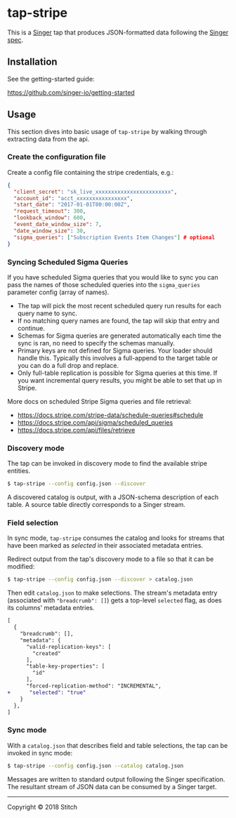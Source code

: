 # tap-stripe

This is a [Singer](https://singer.io) tap that produces JSON-formatted data
following the [Singer
spec](https://github.com/singer-io/getting-started/blob/master/SPEC.md).

## Installation

See the getting-started guide:

https://github.com/singer-io/getting-started

## Usage

This section dives into basic usage of `tap-stripe` by walking through extracting
data from the api.

### Create the configuration file

Create a config file containing the stripe credentials, e.g.:

```json
{
  "client_secret": "sk_live_xxxxxxxxxxxxxxxxxxxxxxxx",
  "account_id": "acct_xxxxxxxxxxxxxxxx",
  "start_date": "2017-01-01T00:00:00Z",
  "request_timeout": 300,
  "lookback_window": 600,
  "event_date_window_size": 7,
  "date_window_size": 30,
  "sigma_queries": ["Subscription Events Item Changes"] # optional
}
```

### Syncing Scheduled Sigma Queries
If you have scheduled Sigma queries that you would like to sync you can pass the names of those scheduled queries into the `sigma_queries` parameter config (array of names).

* The tap will pick the most recent scheduled query run results for each query name to sync.
* If no matching query names are found, the tap will skip that entry and continue.
* Schemas for Sigma queries are generated automatically each time the sync is ran, no need to specify the schemas manually.
* Primary keys are not defined for Sigma queries. Your loader should handle this. Typically this involves a full-append to the target table or you can do a full drop and replace.
* Only full-table replication is possible for Sigma queries at this time. If you want incremental query results, you might be able to set that up in Stripe.

More docs on scheduled Stripe Sigma queries and file retrieval:

* https://docs.stripe.com/stripe-data/schedule-queries#schedule
* https://docs.stripe.com/api/sigma/scheduled_queries
* https://docs.stripe.com/api/files/retrieve

### Discovery mode

The tap can be invoked in discovery mode to find the available stripe entities.

```bash
$ tap-stripe --config config.json --discover

```

A discovered catalog is output, with a JSON-schema description of each table. A
source table directly corresponds to a Singer stream.

### Field selection

In sync mode, `tap-stripe` consumes the catalog and looks for streams that have been
marked as _selected_ in their associated metadata entries.

Redirect output from the tap's discovery mode to a file so that it can be
modified:

```bash
$ tap-stripe --config config.json --discover > catalog.json
```

Then edit `catalog.json` to make selections. The stream's metadata entry (associated
with `"breadcrumb": []`) gets a top-level `selected` flag, as does its columns' metadata
entries.

```diff
[
  {
    "breadcrumb": [],
    "metadata": {
      "valid-replication-keys": [
        "created"
      ],
      "table-key-properties": [
        "id"
      ],
      "forced-replication-method": "INCREMENTAL",
+      "selected": "true"
    }
  },
]
```

### Sync mode

With a `catalog.json` that describes field and table selections, the tap can be invoked in sync mode:

```bash
$ tap-stripe --config config.json --catalog catalog.json
```

Messages are written to standard output following the Singer specification. The
resultant stream of JSON data can be consumed by a Singer target.

---

Copyright &copy; 2018 Stitch
